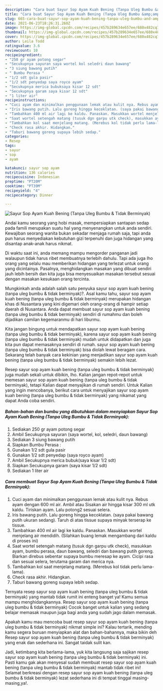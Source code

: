 ```yaml
---
description: "Cara buat Sayur Sop Ayam Kuah Bening (Tanpa Uleg Bumbu &amp;amp; Tidak Berminyak) yang enak Untuk Jualan"
title: "Cara buat Sayur Sop Ayam Kuah Bening (Tanpa Uleg Bumbu &amp;amp; Tidak Berminyak) yang enak Untuk Jualan"
slug: 665-cara-buat-sayur-sop-ayam-kuah-bening-tanpa-uleg-bumbu-and-amp-tidak-berminyak-yang-enak-untuk-jualan
date: 2021-06-23T18:26:31.260Z
image: https://img-global.cpcdn.com/recipes/457b289634e657ee/680x482cq70/sayur-sop-ayam-kuah-bening-tanpa-uleg-bumbu-tidak-berminyak-foto-resep-utama.jpg
thumbnail: https://img-global.cpcdn.com/recipes/457b289634e657ee/680x482cq70/sayur-sop-ayam-kuah-bening-tanpa-uleg-bumbu-tidak-berminyak-foto-resep-utama.jpg
cover: https://img-global.cpcdn.com/recipes/457b289634e657ee/680x482cq70/sayur-sop-ayam-kuah-bening-tanpa-uleg-bumbu-tidak-berminyak-foto-resep-utama.jpg
author: Leila Todd
ratingvalue: 3.6
reviewcount: 10
recipeingredient:
- "250 gr ayam potong segar"
- "Secukupnya sayuran saya wortel kol seledri daun bawang"
- "3 siung bawang putih"
- " Bumbu Perasa "
- "1/2 sdt gula pasir"
- "1/2 sdt penyedap saya royco ayam"
- "Secukupnya merica bubuksaya kisar 12 sdt"
- "Secukupnya garam saya kisar 12 sdt"
- "1 liter air"
recipeinstructions:
- "Cuci ayam dan minimalkan penggunaan lemak atau kulit nya. Rebus ayam dengan 600 ml air. Ambil atau Sisakan air hingga kisar 300 ml utk kaldu. Tiriskan ayam. Lalu potong2 sesuai selera."
- "Iris bawang putih. Lalu goreng hingga kecoklatan. (saya pakai bawang putih ukuran sedang). Taruh di atas tissue supaya minyak terserap ke tissue."
- "Tambahkan 400 ml air lagi ke kaldu. Panaskan. Masukkan wortel menjelang air mendidih. (Silahkan buang lemak mengambang dari kaldu di proses ini)"
- "Saat wortel setengah matang (tusuk dgn garpu utk check), masukkan ayam, bumbu perasa, daun bawang, seledri dan bawang putih goreng. Biarkan direbus sebentar supaya bumbu meresap ke ayam. Cicipi rasa dan sesuai selera, terutama garam dan merica nya."
- "Tambahkan kol saat menjelang matang. (Merebus kol tidak perlu lama-lama)."
- "Check rasa akhir. Hidangkan."
- "Taburi bawang goreng supaya lebih sedap."
categories:
- Resep
tags:
- sayur
- sop
- ayam

katakunci: sayur sop ayam 
nutrition: 136 calories
recipecuisine: Indonesian
preptime: "PT20M"
cooktime: "PT39M"
recipeyield: "4"
recipecategory: Dinner

---
```



![Sayur Sop Ayam Kuah Bening (Tanpa Uleg Bumbu &amp; Tidak Berminyak)](https://img-global.cpcdn.com/recipes/457b289634e657ee/680x482cq70/sayur-sop-ayam-kuah-bening-tanpa-uleg-bumbu-tidak-berminyak-foto-resep-utama.jpg)

Andai kamu seorang yang hobi masak, mempersiapkan santapan sedap pada famili merupakan suatu hal yang menyenangkan untuk anda sendiri. Kewajiban seorang  wanita bukan sekadar menjaga rumah saja, tapi anda pun harus menyediakan kebutuhan gizi terpenuhi dan juga hidangan yang disantap anak-anak harus nikmat.

Di waktu  saat ini, anda memang mampu mengorder panganan jadi walaupun tidak harus ribet membuatnya terlebih dahulu. Tapi ada juga lho orang yang selalu mau memberikan hidangan yang terlezat untuk orang yang dicintainya. Pasalnya, menghidangkan masakan yang dibuat sendiri jauh lebih bersih dan kita juga bisa menyesuaikan masakan tersebut sesuai dengan masakan kesukaan orang tercinta. 



Mungkinkah anda adalah salah satu penyuka sayur sop ayam kuah bening (tanpa uleg bumbu &amp; tidak berminyak)?. Asal kamu tahu, sayur sop ayam kuah bening (tanpa uleg bumbu &amp; tidak berminyak) merupakan hidangan khas di Nusantara yang kini digemari oleh orang-orang di hampir setiap daerah di Nusantara. Anda dapat membuat sayur sop ayam kuah bening (tanpa uleg bumbu &amp; tidak berminyak) sendiri di rumahmu dan boleh dijadikan camilan kegemaranmu di hari liburmu.

Kita jangan bingung untuk mendapatkan sayur sop ayam kuah bening (tanpa uleg bumbu &amp; tidak berminyak), karena sayur sop ayam kuah bening (tanpa uleg bumbu &amp; tidak berminyak) mudah untuk didapatkan dan juga kita pun dapat memasaknya sendiri di rumah. sayur sop ayam kuah bening (tanpa uleg bumbu &amp; tidak berminyak) bisa diolah lewat beragam cara. Sekarang telah banyak cara kekinian yang menjadikan sayur sop ayam kuah bening (tanpa uleg bumbu &amp; tidak berminyak) semakin lebih lezat.

Resep sayur sop ayam kuah bening (tanpa uleg bumbu &amp; tidak berminyak) juga mudah sekali untuk dibikin, lho. Kalian jangan repot-repot untuk memesan sayur sop ayam kuah bening (tanpa uleg bumbu &amp; tidak berminyak), tetapi Kalian dapat menyajikan di rumah sendiri. Untuk Kalian yang ingin mencobanya, berikut cara untuk menyajikan sayur sop ayam kuah bening (tanpa uleg bumbu &amp; tidak berminyak) yang nikamat yang dapat Anda coba sendiri.

<!--inarticleads1-->

##### Bahan-bahan dan bumbu yang dibutuhkan dalam menyiapkan Sayur Sop Ayam Kuah Bening (Tanpa Uleg Bumbu &amp; Tidak Berminyak):

1. Sediakan 250 gr ayam potong segar
1. Ambil Secukupnya sayuran (saya wortel, kol, seledri, daun bawang)
1. Sediakan 3 siung bawang putih
1. Siapkan  Bumbu Perasa :
1. Gunakan 1/2 sdt gula pasir
1. Gunakan 1/2 sdt penyedap (saya royco ayam)
1. Ambil Secukupnya merica bubuk(saya kisar 1/2 sdt)
1. Siapkan Secukupnya garam (saya kisar 1/2 sdt)
1. Sediakan 1 liter air




<!--inarticleads2-->

##### Cara membuat Sayur Sop Ayam Kuah Bening (Tanpa Uleg Bumbu &amp; Tidak Berminyak):

1. Cuci ayam dan minimalkan penggunaan lemak atau kulit nya. Rebus ayam dengan 600 ml air. Ambil atau Sisakan air hingga kisar 300 ml utk kaldu. Tiriskan ayam. Lalu potong2 sesuai selera.
1. Iris bawang putih. Lalu goreng hingga kecoklatan. (saya pakai bawang putih ukuran sedang). Taruh di atas tissue supaya minyak terserap ke tissue.
1. Tambahkan 400 ml air lagi ke kaldu. Panaskan. Masukkan wortel menjelang air mendidih. (Silahkan buang lemak mengambang dari kaldu di proses ini)
1. Saat wortel setengah matang (tusuk dgn garpu utk check), masukkan ayam, bumbu perasa, daun bawang, seledri dan bawang putih goreng. Biarkan direbus sebentar supaya bumbu meresap ke ayam. Cicipi rasa dan sesuai selera, terutama garam dan merica nya.
1. Tambahkan kol saat menjelang matang. (Merebus kol tidak perlu lama-lama).
1. Check rasa akhir. Hidangkan.
1. Taburi bawang goreng supaya lebih sedap.




Ternyata resep sayur sop ayam kuah bening (tanpa uleg bumbu &amp; tidak berminyak) yang mantab tidak rumit ini enteng banget ya! Kamu semua mampu menghidangkannya. Resep sayur sop ayam kuah bening (tanpa uleg bumbu &amp; tidak berminyak) Cocok banget untuk kalian yang sedang belajar memasak maupun juga bagi anda yang sudah jago dalam memasak.

Apakah kamu mau mencoba buat resep sayur sop ayam kuah bening (tanpa uleg bumbu &amp; tidak berminyak) nikmat simple ini? Kalau tertarik, mending kamu segera buruan menyiapkan alat dan bahan-bahannya, maka bikin deh Resep sayur sop ayam kuah bening (tanpa uleg bumbu &amp; tidak berminyak) yang enak dan sederhana ini. Sangat taidak sulit kan. 

Jadi, ketimbang kita berlama-lama, yuk kita langsung saja sajikan resep sayur sop ayam kuah bening (tanpa uleg bumbu &amp; tidak berminyak) ini. Pasti kamu gak akan menyesal sudah membuat resep sayur sop ayam kuah bening (tanpa uleg bumbu &amp; tidak berminyak) mantab tidak ribet ini! Selamat berkreasi dengan resep sayur sop ayam kuah bening (tanpa uleg bumbu &amp; tidak berminyak) lezat sederhana ini di tempat tinggal masing-masing,ya!.

